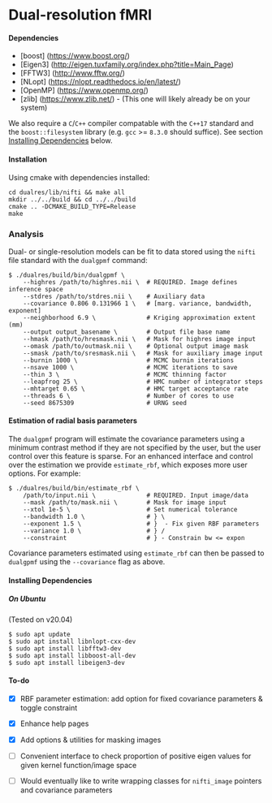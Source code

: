 
# Dual-resolution fMRI

#### Dependencies
 - [boost]
 (https://www.boost.org/)
 - [Eigen3]
 (http://eigen.tuxfamily.org/index.php?title=Main_Page)
 - [FFTW3]
 (http://www.fftw.org/)
 - [NLopt]
 (https://nlopt.readthedocs.io/en/latest/)
 - [OpenMP]
 (https://www.openmp.org/)
 - [zlib]
 (https://www.zlib.net/) - (This one will likely already be on
   your system)

We also require a `C`/`C++` compiler compatable with the `C++17`
standard and the `boost::filesystem` library (e.g. `gcc` >= `8.3.0`
should suffice). See section 
[Installing Dependencies](#installing-dependencies)
below.

 
#### Installation
Using cmake with dependencies installed:
```
cd dualres/lib/nifti && make all
mkdir ../../build && cd ../../build
cmake .. -DCMAKE_BUILD_TYPE=Release
make
```


### Analysis
Dual- or single-resolution models can be fit to data stored using the
`nifti` file standard with the `dualgpmf` command:
```
$ ./dualres/build/bin/dualgpmf \
	--highres /path/to/highres.nii \  # REQUIRED. Image defines inference space
	--stdres /path/to/stdres.nii \    # Auxiliary data
	--covariance 0.806 0.131966 1 \   # [marg. variance, bandwidth, exponent]
	--neighborhood 6.9 \              # Kriging approximation extent (mm)
	--output output_basename \        # Output file base name
	--hmask /path/to/hresmask.nii \   # Mask for highres image input
	--omask /path/to/outmask.nii \    # Optional output image mask
	--smask /path/to/sresmask.nii \   # Mask for auxiliary image input
	--burnin 1000 \                   # MCMC burnin iterations
	--nsave 1000 \                    # MCMC iterations to save
	--thin 3 \                        # MCMC thinning factor
	--leapfrog 25 \                   # HMC number of integrator steps
	--mhtarget 0.65 \                 # HMC target acceptance rate
	--threads 6 \                     # Number of cores to use
	--seed 8675309                    # URNG seed
```


#### Estimation of radial basis parameters
The `dualgpmf` program will estimate the covariance parameters using a
minimum contrast method if they are not specified by the user, but the
user control over this feature is sparse. For an enhanced interface
and control over the estimation we provide `estimate_rbf`, which
exposes more user options. For example:
```
$ ./dualres/build/bin/estimate_rbf \
	/path/to/input.nii \              # REQUIRED. Input image/data
	--mask /path/to/mask.nii \        # Mask for image input
	--xtol 1e-5 \                     # Set numerical tolerance
	--bandwidth 1.0 \                 # } \
	--exponent 1.5 \                  # }  - Fix given RBF parameters
	--variance 1.0 \                  # } /
	--constraint                      # } - Constrain bw <= expon
```
Covariance parameters estimated using `estimate_rbf` can then be
passed to `dualgpmf` using the `--covariance` flag as above.




#### Installing Dependencies

##### On Ubuntu
(Tested on v20.04)

```
$ sudo apt update
$ sudo apt install libnlopt-cxx-dev
$ sudo apt install libfftw3-dev
$ sudo apt install libboost-all-dev
$ sudo apt install libeigen3-dev
```


 
#### To-do
 - [x] RBF parameter estimation: add option for fixed covariance
   parameters & toggle constraint
 - [x] Enhance help pages
 - [x] Add options & utilities for masking images
 - [ ] Convenient interface to check proportion of positive eigen values
   for given kernel function/image space
 - [ ] Would eventually like to write wrapping classes for `nifti_image`
   pointers and covariance parameters

